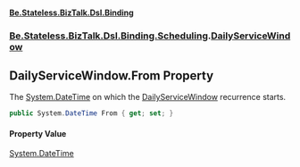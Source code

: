 #### [Be.Stateless.BizTalk.Dsl.Binding](README.md 'README')
### [Be.Stateless.BizTalk.Dsl.Binding.Scheduling](Be.Stateless.BizTalk.Dsl.Binding.Scheduling.md 'Be.Stateless.BizTalk.Dsl.Binding.Scheduling').[DailyServiceWindow](DailyServiceWindow.md 'Be.Stateless.BizTalk.Dsl.Binding.Scheduling.DailyServiceWindow')

## DailyServiceWindow.From Property

The [System.DateTime](https://docs.microsoft.com/en-us/dotnet/api/System.DateTime 'System.DateTime') on which the [DailyServiceWindow](DailyServiceWindow.md 'Be.Stateless.BizTalk.Dsl.Binding.Scheduling.DailyServiceWindow') recurrence starts.

```csharp
public System.DateTime From { get; set; }
```

#### Property Value
[System.DateTime](https://docs.microsoft.com/en-us/dotnet/api/System.DateTime 'System.DateTime')
